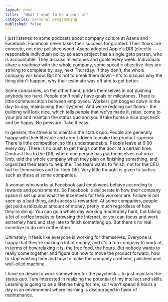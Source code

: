 ```yaml
---
layout: post
title:  "What I want to be a part of"
categories: personal programming
published: false
---
```


I just listened to some podcasts about company culture at Asana and Facebook. Facebook never takes their success for granted. Their floors are concrete, not nice polished wood. Asana adopted Apple's DRI (directly responsible individual) policy so each project has a single goto person, who is accountable. They discuss milestones and goals every week. Individuals share a roadmap with the whole company, some specific objective they are striving to complete by, say, next Thursday. If they don't, the whole company will know. But it's not to break them down - it's to discuss why the thing didn't happen, why their estimate was off and to get better.

Some companies, on the other hand, prides themselves in not pushing anybody too hard. People don't really have goals or milestones. There is little communication between employees. Workers get bogged down in the day-to-day, maintaining their systems. And we're redoing our floors - the building will look nice, which tells people that we've made it, relax, come to your job and maintain the status quo and you'll take home a nice paycheck and be happy. No pressure. Take it easy. 

In general, the strive is to maintain the status quo. People are generally happy with their lifestyle and aren't driven to make the product superior. There is little competition, so this understandable. People leave at 6:00 every day. There is no push to get things out the door at a certain time. Contrast this to the DRI, where one person has put themselves out on a limb, told the whole company when they plan on finishing something, and organized their team to help the. The team wants to finish, not for the CEO, but for themselves and for their DRI. Very little thought is given to tactics such as these at some companies.

A woman who works at Facebook said employees behave according to rewards and punishments. So Facebook is deliberate in how their company space is set up and what the incentives for their workers are. Failure is not seen as a bad thing, and succes is rewarded. At some companies, people get paid a ridiculous amount of money, pretty much regardless of how they're doing. You can go a whole day working moderately hard, but taking a lot of coffee breaks or browsing the Internet, or you can focus and work extremely hard and stay late to finish something up. But there's no real incentive to do one or the other.

Ultimately, it feels like everyone is working for themselves. Everyone is happy that they're making a lot of money, and it's a fun company to work at, in terms of how relaxing it is, the free food, the hours. But nobody wants to really come together and figure out how to move the product forward, how to stop wasting time and how to make the company a refined, polished and well-oiled machine.

I have no desire to work somewhere for the paycheck + to just maintain the status quo. I am interested in realizing the potential of my intellect and skills. Learning is going to be a lifetime thing for me, so I won't spend 8 hours a day in an environment where learning is discouraged in favor of maintenance. 